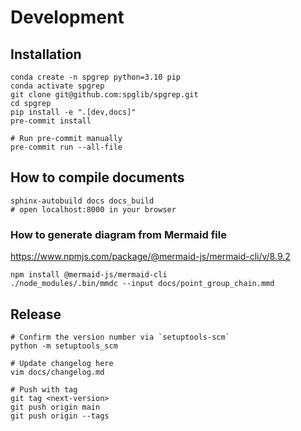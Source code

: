 # Development

## Installation

```shell
conda create -n spgrep python=3.10 pip
conda activate spgrep
git clone git@github.com:spglib/spgrep.git
cd spgrep
pip install -e ".[dev,docs]"
pre-commit install

# Run pre-commit manually
pre-commit run --all-file 
```

## How to compile documents

```shell
sphinx-autobuild docs docs_build
# open localhost:8000 in your browser
```

### How to generate diagram from Mermaid file

https://www.npmjs.com/package/@mermaid-js/mermaid-cli/v/8.9.2

```shell
npm install @mermaid-js/mermaid-cli
./node_modules/.bin/mmdc --input docs/point_group_chain.mmd
```

## Release

```shell
# Confirm the version number via `setuptools-scm`
python -m setuptools_scm

# Update changelog here
vim docs/changelog.md

# Push with tag
git tag <next-version>
git push origin main
git push origin --tags
```
